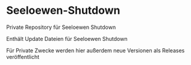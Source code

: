 # Seeloewen-Shutdown
Private Repository für Seeloewen Shutdown

Enthält Update Dateien für Seeloewen Shutdown

Für Private Zwecke werden hier außerdem neue Versionen als Releases veröffentlicht
